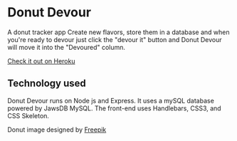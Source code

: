# Donut Devour
A donut tracker app
Create new flavors, store them in a database and when you're ready to devour just click the "devour it" button and Donut Devour will move it into the "Devoured" column.

[Check it out on Heroku](https://blooming-sea-57049.herokuapp.com/)

## Technology used
Donut Devour runs on Node js and Express. It uses a mySQL database powered by JawsDB MySQL.
The front-end uses Handlebars, CSS3, and CSS Skeleton.

Donut image designed by [Freepik](https://www.freepik.com/free-vector/donut-illustrations_1110486.htm)

